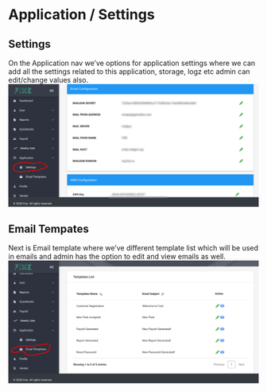 # Application / Settings

## Settings ##
On the Application nav we’ve options for application settings where we can add all the settings related to this application, storage, logz etc admin can edit/change values also.
![appsettings](./_media/appSettings.png)

## Email Tempates ##
Next is Email template where we’ve different template list which will be used in emails and admin has the option to edit and view emails as well.
![app-email](./_media/appEmail.png)
